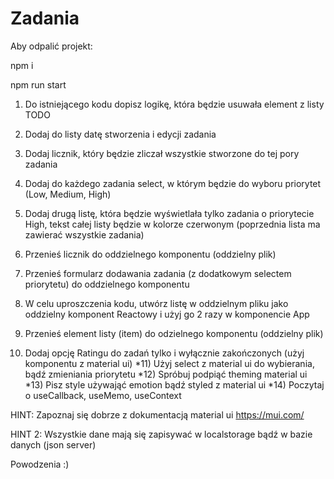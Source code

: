 # Zadania

Aby odpalić projekt:

npm i

npm run start

1. Do istniejącego kodu dopisz logikę, która będzie usuwała element z listy TODO
2. Dodaj do listy datę stworzenia i edycji zadania
3. Dodaj licznik, który będzie zliczał wszystkie stworzone do tej pory zadania
4. Dodaj do każdego zadania select, w którym będzie do wyboru priorytet (Low, Medium, High)
5. Dodaj drugą listę, która będzie wyświetlała tylko zadania o priorytecie High, tekst całej listy będzie w kolorze czerwonym (poprzednia lista ma zawierać wszystkie zadania)
6. Przenieś licznik do oddzielnego komponentu (oddzielny plik)
7. Przenieś formularz dodawania zadania (z dodatkowym selectem priorytetu) do oddzielnego komponentu

8. W celu uproszczenia kodu, utwórz listę w oddzielnym pliku jako oddzielny komponent Reactowy i użyj go 2 razy w komponencie App

9. Przenieś element listy (item) do odzielnego komponentu (oddzielny plik)

10. Dodaj opcję Ratingu do zadań tylko i wyłącznie zakończonych (użyj komponentu z material ui)
    *11) Użyj select z material ui do wybierania, bądź zmieniania priorytetu
    *12) Spróbuj podpiąć theming material ui
    *13) Pisz style używająć emotion bądź styled z material ui
    *14) Poczytaj o useCallback, useMemo, useContext

HINT: Zapoznaj się dobrze z dokumentacją material ui
https://mui.com/

HINT 2: Wszystkie dane mają się zapisywać w localstorage bądź w bazie danych (json server)

Powodzenia :)

